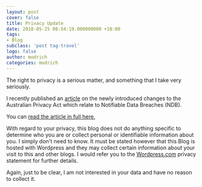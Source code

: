 ```yaml
---
layout: post
cover: false
title: Privacy Update
date: 2018-05-25 08:54:19.000000000 +10:00
tags: 
- Blog
subclass: 'post tag-travel'
logo: false
author: modrich
categories: modrich
---
```

The right to privacy is a serious matter, and something that I take very seriously.

I recently published an [article](http://news.retaildirections.com/data-breach-be-aware-and-prepare/) on the newly introduced changes to the Australian Privacy Act which relate to Notifiable Data Breaches (NDB).

You can [read the article in full here.](http://news.retaildirections.com/data-breach-be-aware-and-prepare/)

With regard to your privacy, this blog does not do anything specific to determine who you are or collect personal or identifiable information about you. I simply don't need to know. It must be stated however that this Blog is hosted with Wordpress and they may collect certain information about your visit to this and other blogs. I would refer you to the [Wordpress.com](https://wordpress.com) privacy statement for further details.

Again, just to be clear, I am not interested in your data and have no reason to collect it.

